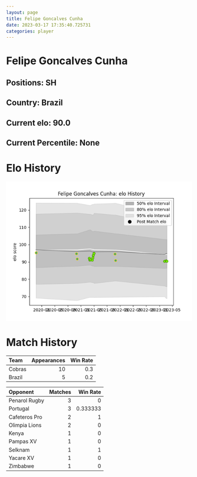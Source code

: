 ```yaml
---  
layout: page  
title: Felipe Goncalves Cunha  
date: 2023-03-17 17:35:40.725731  
categories: player  
---
```

# Felipe Goncalves Cunha

## Positions: SH

## Country: Brazil

## Current elo: 90.0

## Current Percentile: None

# Elo History


![elo history](history_FelipeGoncalvesCunha.png)
# Match History


| Team   |   Appearances |   Win Rate |
|:-------|--------------:|-----------:|
| Cobras |            10 |        0.3 |
| Brazil |             5 |        0.2 |

| Opponent      |   Matches |   Win Rate |
|:--------------|----------:|-----------:|
| Penarol Rugby |         3 |   0        |
| Portugal      |         3 |   0.333333 |
| Cafeteros Pro |         2 |   1        |
| Olimpia Lions |         2 |   0        |
| Kenya         |         1 |   0        |
| Pampas XV     |         1 |   0        |
| Selknam       |         1 |   1        |
| Yacare XV     |         1 |   0        |
| Zimbabwe      |         1 |   0        |